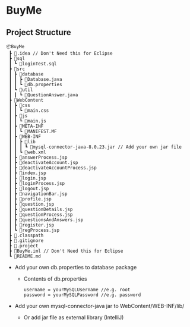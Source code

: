 # BuyMe

## Project Structure

```
📦BuyMe
 ┣ 📂.idea // Don't Need this for Eclipse
 ┣ 📂sql
 ┃ ┗ 📜loginTest.sql
 ┣ 📂src
 ┃ ┣ 📂database
 ┃ ┃ ┣ 📜Database.java
 ┃ ┃ ┗ 📜db.properties
 ┃ ┗ 📂util
 ┃ ┃ ┗ 📜QuestionAnswer.java
 ┣ 📂WebContent
 ┃ ┣ 📂css
 ┃ ┃ ┗ 📜main.css
 ┃ ┣ 📂js
 ┃ ┃ ┗ 📜main.js
 ┃ ┣ 📂META-INF
 ┃ ┃ ┗ 📜MANIFEST.MF
 ┃ ┣ 📂WEB-INF
 ┃ ┃ ┣ 📂lib
 ┃ ┃ ┃ ┗ 📜mysql-connector-java-8.0.23.jar // Add your own jar file
 ┃ ┃ ┗ 📜web.xml
 ┃ ┣ 📜answerProcess.jsp
 ┃ ┣ 📜deactivateAccount.jsp
 ┃ ┣ 📜deactivateAccountProcess.jsp
 ┃ ┣ 📜index.jsp
 ┃ ┣ 📜login.jsp
 ┃ ┣ 📜loginProcess.jsp
 ┃ ┣ 📜logout.jsp
 ┃ ┣ 📜navigationBar.jsp
 ┃ ┣ 📜profile.jsp
 ┃ ┣ 📜question.jsp
 ┃ ┣ 📜questionDetails.jsp
 ┃ ┣ 📜questionProcess.jsp
 ┃ ┣ 📜questionsAndAnswers.jsp
 ┃ ┣ 📜register.jsp
 ┃ ┗ 📜regProcess.jsp
 ┣ 📜.classpath
 ┣ 📜.gitignore
 ┣ 📜.project
 ┣ 📜BuyMe.iml // Don't Need this for Eclipse
 ┗ 📜README.md
```


* Add your own db.properties to database package

  * Contents of db.properties

    ```
    username = yourMySQLUsername //e.g. root
    password = yourMySQLPassword //e.g. password
    ```
  
* Add your own mysql-connector-java jar to WebContent/WEB-INF/lib/


  * Or add jar file as external library (IntelliJ)